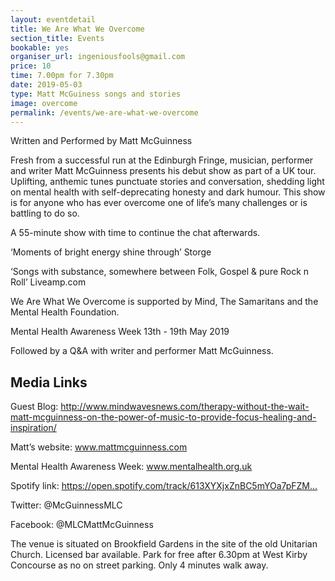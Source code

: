 ```yaml
---
layout: eventdetail
title: We Are What We Overcome
section_title: Events
bookable: yes
organiser_url: ingeniousfools@gmail.com
price: 10
time: 7.00pm for 7.30pm
date: 2019-05-03
type: Matt McGuiness songs and stories
image: overcome
permalink: /events/we-are-what-we-overcome
---
```


Written and Performed by Matt McGuinness

Fresh from a successful run at the Edinburgh Fringe, musician, performer and writer Matt McGuinness presents his debut show as part of a UK tour. Uplifting, anthemic tunes punctuate stories and conversation, shedding light on mental health with self-deprecating honesty and dark humour. This show is for anyone who has ever overcome one of life’s many challenges or is battling to do so.

A 55-minute show with time to continue the chat afterwards.

‘Moments of bright energy shine through’ Storge

‘Songs with substance, somewhere between Folk, Gospel & pure Rock n Roll’ Liveamp.com

We Are What We Overcome is supported by Mind, The Samaritans and the Mental Health Foundation.

Mental Health Awareness Week 13th - 19th May 2019

Followed by a Q&A with writer and performer Matt McGuinness.

## Media Links

Guest Blog: http://www.mindwavesnews.com/therapy-without-the-wait-matt-mcguinness-on-the-power-of-music-to-provide-focus-healing-and-inspiration/

Matt’s website: www.mattmcguinness.com

Mental Health Awareness Week: www.mentalhealth.org.uk

Spotify link: https://open.spotify.com/track/613XYXjxZnBC5mYOa7pFZM…

Twitter: @McGuinnessMLC

Facebook: @MLCMattMcGuinness

The venue is situated on Brookfield Gardens in the site of the old Unitarian Church. Licensed bar available. Park for free after 6.30pm at West Kirby Concourse as no on street parking. Only 4 minutes walk away.
